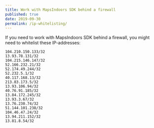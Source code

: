 ```yaml
---
title: Work with MapsIndoors SDK behind a firewall
published: true
date: 2019-09-30
permalink: /ip-whitelisting/
---
```


If you need to work with MapsIndoors SDK behind a firewall, you might need to whitelist these IP-addresses:

```
104.210.150.133/32
13.93.78.131/32
104.215.146.147/32
52.166.232.21/32 
52.174.49.244/32 
52.232.5.1/32
40.117.168.13/32 
213.83.173.5/32
13.93.106.94/32 	
40.76.91.185/32 	
13.84.172.245/32 
13.93.3.67/32
13.76.230.74/32 	
51.144.101.238/32 
104.46.47.24/32 	
13.94.211.152/32 
13.81.8.54/32
```
